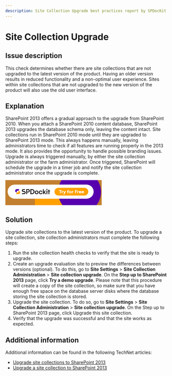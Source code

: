 ```yaml
---
description: Site Collection Upgrade best practices report by SPDocKit determines whether there are site collections that are not upgraded to the latest version of the product.
---
```


# Site Collection Upgrade

## Issue description

This check determines whether there are site collections that are not upgraded to the latest version of the product. Having an older version results in reduced functionality and a non-optimal user experience. Sites within site collections that are not upgraded to the new version of the product will also use the old user interface.

## Explanation

SharePoint 2013 offers a gradual approach to the upgrade from SharePoint 2010. When you attach a SharePoint 2010 content database, SharePoint 2013 upgrades the database schema only, leaving the content intact. Site collections run in SharePoint 2010 mode until they are upgraded to SharePoint 2013 mode. This always happens manually, leaving administrators time to check if all features are running properly in the 2013 mode. It also provides the opportunity to handle possible branding issues. Upgrade is always triggered manually, by either the site collection administrator or the farm administrator. Once triggered, SharePoint will schedule the upgrade in a timer job and notify the site collection administrator once the upgrade is complete.

[![Download SPDocKit](../.gitbook/assets/spdockit-download.png)](http://bit.ly/2US0Zna)

## Solution

Upgrade site collections to the latest version of the product. To upgrade a site collection, site collection administrators must complete the following steps:

1. Run the site collection health checks to verify that the site is ready to upgrade.
2. Create an upgrade evaluation site to preview the differences between versions \(optional\). To do this, go to **Site Settings** &gt; **Site Collection Administration** &gt; **Site collection upgrade**. On the **Step up to SharePoint 2013** page, click **Try a demo upgrade**. Please note that this procedure will create a copy of the site collection, so make sure that you have enough free space on the database server disks where the database storing the site collection is stored.
3. Upgrade the site collection. To do so, go to **Site Settings** &gt; **Site Collection Administration** &gt; **Site collection upgrade**. On the Step up to SharePoint 2013 page, click Upgrade this site collection.
4. Verify that the upgrade was successful and that the site works as expected.

## Additional information

Additional information can be found in the following TechNet articles:

* [Upgrade site collections to SharePoint 2013](https://technet.microsoft.com/en-us/library/jj219474.aspx)
* [Upgrade a site collection to SharePoint 2013](https://technet.microsoft.com/en-us/library/jj219650.aspx)

